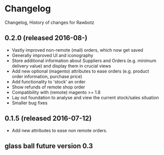 # Changelog

Changelog, History of changes for Rawbotz

## 0.2.0 (released 2016-08-)
  - Vastly improved non-remote (mail) orders, which now get saved
  - Generally improved UI and iconography
  - Store additional information about Suppliers and Orders (e.g.
    minimum delivery value) and display them in crucial views
  - Add new optional (magento) attributes to ease orders (e.g. product
    order information, purchase price)
  - Add functionality to 'stock' an order
  - Show refunds of remote shop order
  - Compatibility with (remote) magento >= 1.8
  - Lay out foundation to analyse and view the current stock/sales situation
  - Smaller bug fixes

## 0.1.5 (released 2016-07-12)
  - Add new attributes to ease non remote orders.

## glass ball future version 0.3
